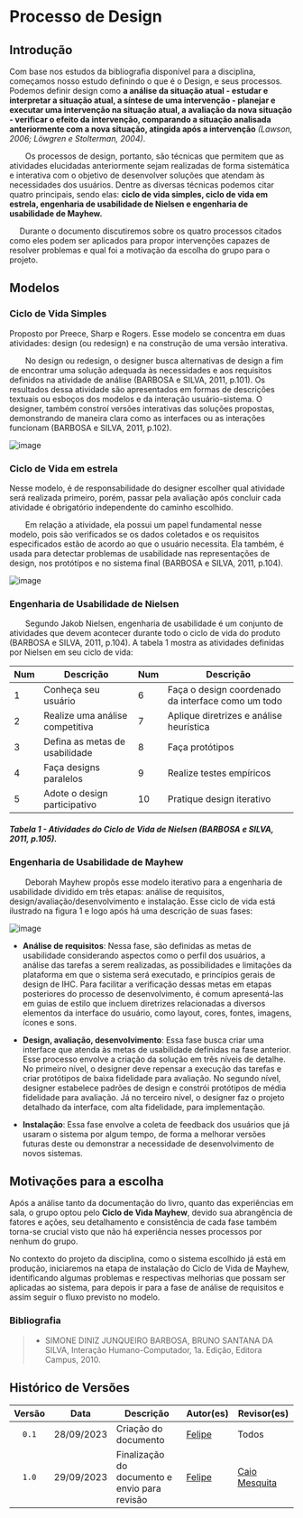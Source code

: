 # Processo de Design

## Introdução
  Com base nos estudos da bibliografia disponível para a disciplina, começamos nosso estudo definindo o que é o Design, e seus processos. Podemos definir design como **a análise da situação atual - estudar e interpretar a situação atual, a síntese de uma intervenção - planejar e executar uma intervenção na situação atual, a avaliação da nova situação - verificar o efeito da intervenção, comparando a situação analisada anteriormente com a nova situação, atingida após a intervenção** _(Lawson, 2006; Löwgren e Stolterman, 2004)_.

  Os processos de design, portanto, são técnicas que permitem que as atividades elucidadas anteriormente sejam realizadas de forma sistemática e interativa com o objetivo de desenvolver soluções que atendam às necessidades dos usuários. Dentre as diversas técnicas podemos citar quatro principais, sendo elas: **ciclo de vida simples, ciclo de vida em estrela, engenharia de usabilidade de Nielsen e engenharia de usabilidade de Mayhew.**

  Durante o documento discutiremos sobre os quatro processos citados como eles podem ser aplicados para propor intervenções capazes de resolver problemas e qual foi a motivação da escolha do grupo para o projeto.

## Modelos

### Ciclo de Vida Simples
  Proposto por Preece, Sharp e Rogers. Esse modelo se concentra em duas atividades: design (ou redesign) e na construção de uma versão interativa.

  No design ou redesign, o designer busca alternativas de design a fim de encontrar uma solução adequada às necessidades e aos requisitos definidos na atividade de análise (BARBOSA e SILVA, 2011, p.101). Os resultados dessa atividade são apresentados em formas de descrições textuais ou esboços dos modelos e da interação usuário-sistema. O designer, também constroí versões interativas das soluções propostas, demonstrando de maneira clara como as interfaces ou as interações funcionam (BARBOSA e SILVA, 2011, p.102).
  
  ![image](https://github.com/Interacao-Humano-Computador/2023.2-SEI-GDF/assets/95441810/0fc7083b-1cce-4c82-adf1-51a38dadd848)

### Ciclo de Vida em estrela
  Nesse modelo, é de responsabilidade do designer escolher qual atividade será realizada primeiro, porém, passar pela avaliação após concluir cada atividade é obrigatório independente do caminho escolhido.

  Em relação a atividade, ela possui um papel fundamental nesse modelo, pois são verificados se os dados coletados e os requisitos especificados estão de acordo ao que o usuário necessita. Ela também, é usada para detectar problemas de usabilidade nas representações de design, nos protótipos e no sistema final (BARBOSA e SILVA, 2011, p.104).

![image](https://github.com/Interacao-Humano-Computador/2023.2-SEI-GDF/assets/95441810/991cf26e-b0e1-4924-a6b6-1e7249a8f95b)

  
### Engenharia de Usabilidade de Nielsen
  Segundo Jakob Nielsen, engenharia de usabilidade é um conjunto de atividades que devem acontecer durante todo o ciclo de vida do produto (BARBOSA e SILVA, 2011, p.104). A tabela 1 mostra as atividades definidas por Nielsen em seu ciclo de vida:

  |Num   |Descrição                       |Num    |Descrição                                         |
  |------|--------------------------------|-------|--------------------------------------------------|
  |1     |Conheça seu usuário             |6      |Faça o design coordenado da interface como um todo|
  |2     |Realize uma análise competitiva |7      |Aplique diretrizes e análise heurística           |
  |3     |Defina as metas de usabilidade  |8      |Faça protótipos                                   |
  |4     |Faça designs paralelos          |9      |Realize testes empíricos                          |
  |5     |Adote o design participativo    |10     |Pratique design iterativo                         |
  ##### *Tabela 1 - Atividades do Ciclo de Vida de Nielsen (BARBOSA e SILVA, 2011, p.105).*
  
### Engenharia de Usabilidade de Mayhew
  Deborah Mayhew propôs esse modelo iterativo para a engenharia de usabilidade dividido em três etapas: análise de requisitos, design/avaliação/desenvolvimento e instalação. Esse ciclo de vida está ilustrado na figura 1 e logo após há uma descrição de suas fases:

  ![image](https://github.com/Interacao-Humano-Computador/2023.2-SEI-GDF/assets/95441810/9c20cdfe-8f71-49ff-8eef-6207c7d24753)

* **Análise de requisitos**: Nessa fase, são definidas as metas de usabilidade considerando aspectos como o perfil dos usuários, a análise das tarefas a serem realizadas, as possibilidades e limitações da plataforma em que o sistema será executado, e princípios gerais de design de IHC. Para facilitar a verificação dessas metas em etapas posteriores do processo de desenvolvimento, é comum apresentá-las em guias de estilo que incluem diretrizes relacionadas a diversos elementos da interface do usuário, como layout, cores, fontes, imagens, ícones e sons.

* **Design, avaliação, desenvolvimento**: Essa fase busca criar uma interface que atenda às metas de usabilidade definidas na fase anterior. Esse processo envolve a criação da solução em três níveis de detalhe. No primeiro nível, o designer deve repensar a execução das tarefas e criar protótipos de baixa fidelidade para avaliação. No segundo nível, designer estabelece padrões de design e constrói protótipos de média fidelidade para avaliação. Já no terceiro nível, o designer faz o projeto detalhado da interface, com alta fidelidade, para implementação.

* **Instalação**: Essa fase envolve a coleta de feedback dos usuários que já usaram o sistema por algum tempo, de forma a melhorar versões futuras deste ou demonstrar a necessidade de desenvolvimento de novos sistemas.

## Motivações para a escolha

  Após a análise tanto da documentação do livro, quanto das experiências em sala, o grupo optou pelo **Ciclo de Vida Mayhew**, devido sua abrangência de fatores e ações, seu detalhamento e consistência de cada fase também torna-se crucial visto que não há experiência nesses processos por nenhum do grupo. 
  
  No contexto do projeto da disciplina, como o sistema escolhido já está em produção, iniciaremos na etapa de instalação do Ciclo de Vida de Mayhew, identificando algumas problemas e respectivas melhorias que possam ser aplicadas ao sistema, para depois ir para a fase de análise de requisitos e assim seguir o fluxo previsto no modelo.

### Bibliografia

> - SIMONE DINIZ JUNQUEIRO BARBOSA, BRUNO SANTANA DA SILVA, Interação Humano-Computador, 1a. Edição, Editora Campus, 2010.

## Histórico de Versões

Versão  |   Data   | Descrição | Autor(es) | Revisor(es)
:-------: | :-----: | ------ | ---------- | ----------
 `0.1` | 28/09/2023 | Criação do documento | [Felipe](https://github.com/fsousac)| Todos
 `1.0` | 29/09/2023 | Finalização do documento e envio para revisão | [Felipe](https://github.com/fsousac)| [Caio Mesquita](https://github.com/Caiomesvie)

